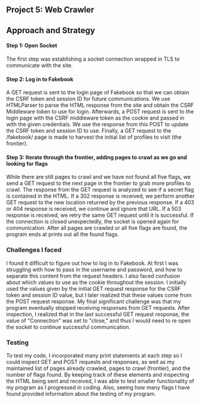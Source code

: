 ## Project 5: Web Crawler

## Approach and Strategy
#### Step 1: Open Socket
The first step was establishing a socket connection wrapped in TLS to communicate with the site. 

#### Step 2: Log in to Fakebook
A GET request is sent to the login page of Fakebook so that we can obtain the CSRF token and session ID for future communications. We use HTMLParser to parse the HTML response from the site and obtain the CSRF Middleware token to use for login. Afterwards, a POST request is sent to the login page with the CSRF middleware token as the cookie and passed in with the given credentials. We use the response from this POST to update the CSRF token and session ID to use. Finally, a GET request to the /fakebook/ page is made to harvest the initial list of profiles to visit (the frontier).

#### Step 3: Iterate through the frontier, adding pages to crawl as we go and looking for flags
While there are still pages to crawl and we have not found all five flags, we send a GET request to the next page in the frontier to grab more profiles to crawl. The response from the GET request is analyzed to see if a secret flag is contained in the HTML. If a 302 response is received, we perform another GET request to the new location returned by the previous response. If a 403 or 404 response is received, we continue and ignore that URL. If a 503 response is received, we retry the same GET request until it is successful. If the connection is closed unexpectedly, the socket is opened again for communication. After all pages are crawled or all five flags are found, the program ends at prints out all the found flags.

### Challenges I faced
I found it difficult to figure out how to log in to Fakebook. At first I was struggling with how to pass in the username and password, and how to separate this content from the request headers. I also faced confusion about which values to use as the cookie throughout the session. I initially used the values given by the initial GET request response for the CSRF token and session ID value, but I later realized that these values come from the POST request response. My final significant challenge was that my program eventually stopped receiving responses from GET requests. After inspection, I realized that in the last successful GET request response, the value of "Connection" was set to "close," and thus I would need to re open the socket to continue successful communication.

### Testing
To test my code, I incorporated many print statements at each step so I could inspect GET and POST requests and responses, as well as my maintained list of pages already crawled, pages to crawl (frontier), and the number of flags found. By keeping track of these elements and inspecting the HTML being sent and received, I was able to test smaller functionality of my program as I progressed in coding. Also, seeing how many flags I have found provided information about the testing of my program. 
